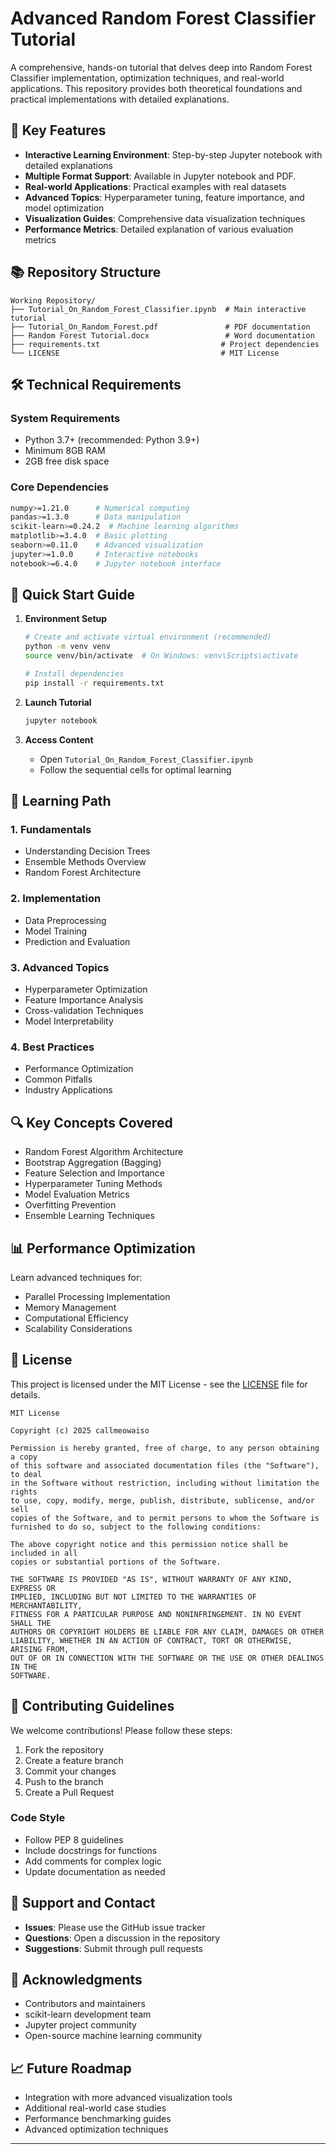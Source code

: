 # Advanced Random Forest Classifier Tutorial

A comprehensive, hands-on tutorial that delves deep into Random Forest Classifier implementation, optimization techniques, and real-world applications. This repository provides both theoretical foundations and practical implementations with detailed explanations.

## 🎯 Key Features

- **Interactive Learning Environment**: Step-by-step Jupyter notebook with detailed explanations
- **Multiple Format Support**: Available in Jupyter notebook and PDF.
- **Real-world Applications**: Practical examples with real datasets
- **Advanced Topics**: Hyperparameter tuning, feature importance, and model optimization
- **Visualization Guides**: Comprehensive data visualization techniques
- **Performance Metrics**: Detailed explanation of various evaluation metrics

## 📚 Repository Structure

```
Working Repository/
├── Tutorial_On_Random_Forest_Classifier.ipynb  # Main interactive tutorial
├── Tutorial_On_Random_Forest.pdf               # PDF documentation
├── Random Forest Tutorial.docx                 # Word documentation
├── requirements.txt                           # Project dependencies
└── LICENSE                                    # MIT License
```

## 🛠️ Technical Requirements

### System Requirements
- Python 3.7+ (recommended: Python 3.9+)
- Minimum 8GB RAM
- 2GB free disk space

### Core Dependencies
```bash
numpy>=1.21.0      # Numerical computing
pandas>=1.3.0      # Data manipulation
scikit-learn>=0.24.2  # Machine learning algorithms
matplotlib>=3.4.0  # Basic plotting
seaborn>=0.11.0    # Advanced visualization
jupyter>=1.0.0     # Interactive notebooks
notebook>=6.4.0    # Jupyter notebook interface
```

## 🚀 Quick Start Guide

1. **Environment Setup**
   ```bash
   # Create and activate virtual environment (recommended)
   python -m venv venv
   source venv/bin/activate  # On Windows: venv\Scripts\activate
   
   # Install dependencies
   pip install -r requirements.txt
   ```

2. **Launch Tutorial**
   ```bash
   jupyter notebook
   ```

3. **Access Content**
   - Open `Tutorial_On_Random_Forest_Classifier.ipynb`
   - Follow the sequential cells for optimal learning

## 📖 Learning Path

### 1. Fundamentals
- Understanding Decision Trees
- Ensemble Methods Overview
- Random Forest Architecture

### 2. Implementation
- Data Preprocessing
- Model Training
- Prediction and Evaluation

### 3. Advanced Topics
- Hyperparameter Optimization
- Feature Importance Analysis
- Cross-validation Techniques
- Model Interpretability

### 4. Best Practices
- Performance Optimization
- Common Pitfalls
- Industry Applications

## 🔍 Key Concepts Covered

- Random Forest Algorithm Architecture
- Bootstrap Aggregation (Bagging)
- Feature Selection and Importance
- Hyperparameter Tuning Methods
- Model Evaluation Metrics
- Overfitting Prevention
- Ensemble Learning Techniques

## 📊 Performance Optimization

Learn advanced techniques for:
- Parallel Processing Implementation
- Memory Management
- Computational Efficiency
- Scalability Considerations

## 📝 License

This project is licensed under the MIT License - see the [LICENSE](LICENSE) file for details.

```
MIT License

Copyright (c) 2025 callmeowaiso

Permission is hereby granted, free of charge, to any person obtaining a copy
of this software and associated documentation files (the "Software"), to deal
in the Software without restriction, including without limitation the rights
to use, copy, modify, merge, publish, distribute, sublicense, and/or sell
copies of the Software, and to permit persons to whom the Software is
furnished to do so, subject to the following conditions:

The above copyright notice and this permission notice shall be included in all
copies or substantial portions of the Software.

THE SOFTWARE IS PROVIDED "AS IS", WITHOUT WARRANTY OF ANY KIND, EXPRESS OR
IMPLIED, INCLUDING BUT NOT LIMITED TO THE WARRANTIES OF MERCHANTABILITY,
FITNESS FOR A PARTICULAR PURPOSE AND NONINFRINGEMENT. IN NO EVENT SHALL THE
AUTHORS OR COPYRIGHT HOLDERS BE LIABLE FOR ANY CLAIM, DAMAGES OR OTHER
LIABILITY, WHETHER IN AN ACTION OF CONTRACT, TORT OR OTHERWISE, ARISING FROM,
OUT OF OR IN CONNECTION WITH THE SOFTWARE OR THE USE OR OTHER DEALINGS IN THE
SOFTWARE.
```

## 🤝 Contributing Guidelines

We welcome contributions! Please follow these steps:
1. Fork the repository
2. Create a feature branch
3. Commit your changes
4. Push to the branch
5. Create a Pull Request

### Code Style
- Follow PEP 8 guidelines
- Include docstrings for functions
- Add comments for complex logic
- Update documentation as needed

## 📧 Support and Contact

- **Issues**: Please use the GitHub issue tracker
- **Questions**: Open a discussion in the repository
- **Suggestions**: Submit through pull requests

## 🙏 Acknowledgments

- Contributors and maintainers
- scikit-learn development team
- Jupyter project community
- Open-source machine learning community

## 📈 Future Roadmap

- Integration with more advanced visualization tools
- Additional real-world case studies
- Performance benchmarking guides
- Advanced optimization techniques

---
